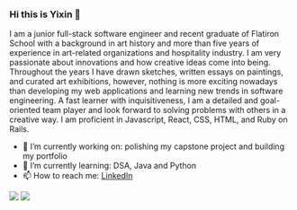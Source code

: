 ### Hi this is Yixin 👋

I am a junior full-stack software engineer and recent graduate of Flatiron School with a background in art history and more than five years of experience in art-related organizations and hospitality industry. I am very passionate about innovations and how creative ideas come into being. Throughout the years I have drawn sketches, written essays on paintings, and curated art exhibitions, however, nothing is more exciting nowadays than developing my web applications and learning new trends in software engineering. A fast learner with inquisitiveness, I am a detailed and goal-oriented team player and look forward to solving problems with others in a creative way. I am proficient in Javascript, React, CSS, HTML, and Ruby on Rails.

- 🔭 I’m currently working on: polishing my capstone project and building my portfolio
- 🌱 I’m currently learning: DSA, Java and Python
- 📫 How to reach me: <a href="https://www.linkedin.com/in/yixingong/">LinkedIn</a>

<img src= "https://github-readme-stats-sigma-five.vercel.app/api?username=yixinsamgong&count_private=true" />
<img src= "https://github-readme-stats.vercel.app/api/top-langs/?username=yixinsamgong&layout=compact&count_private=true" />


